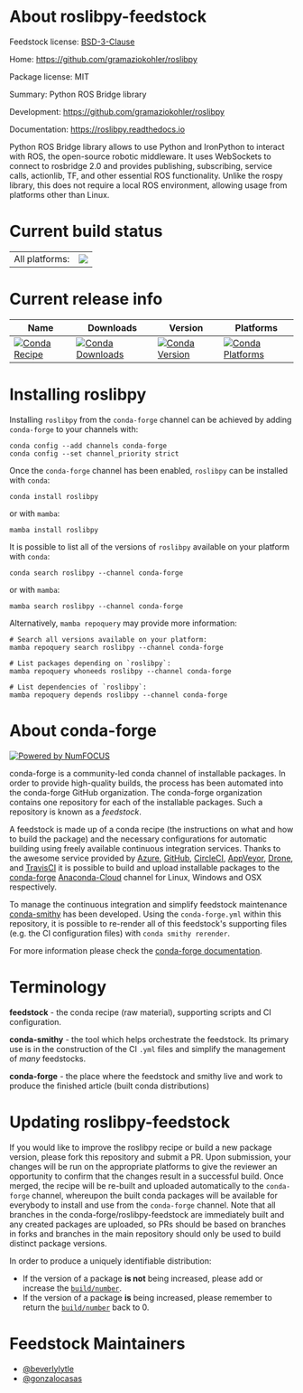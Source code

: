 About roslibpy-feedstock
========================

Feedstock license: [BSD-3-Clause](https://github.com/conda-forge/roslibpy-feedstock/blob/main/LICENSE.txt)

Home: https://github.com/gramaziokohler/roslibpy

Package license: MIT

Summary: Python ROS Bridge library

Development: https://github.com/gramaziokohler/roslibpy

Documentation: https://roslibpy.readthedocs.io

Python ROS Bridge library allows to use Python and IronPython to interact
with ROS, the open-source robotic middleware. It uses WebSockets to
connect to rosbridge 2.0 and provides publishing, subscribing, service
calls, actionlib, TF, and other essential ROS functionality.
Unlike the rospy library, this does not require a local ROS environment,
allowing usage from platforms other than Linux.


Current build status
====================


<table><tr><td>All platforms:</td>
    <td>
      <a href="https://dev.azure.com/conda-forge/feedstock-builds/_build/latest?definitionId=1857&branchName=main">
        <img src="https://dev.azure.com/conda-forge/feedstock-builds/_apis/build/status/roslibpy-feedstock?branchName=main">
      </a>
    </td>
  </tr>
</table>

Current release info
====================

| Name | Downloads | Version | Platforms |
| --- | --- | --- | --- |
| [![Conda Recipe](https://img.shields.io/badge/recipe-roslibpy-green.svg)](https://anaconda.org/conda-forge/roslibpy) | [![Conda Downloads](https://img.shields.io/conda/dn/conda-forge/roslibpy.svg)](https://anaconda.org/conda-forge/roslibpy) | [![Conda Version](https://img.shields.io/conda/vn/conda-forge/roslibpy.svg)](https://anaconda.org/conda-forge/roslibpy) | [![Conda Platforms](https://img.shields.io/conda/pn/conda-forge/roslibpy.svg)](https://anaconda.org/conda-forge/roslibpy) |

Installing roslibpy
===================

Installing `roslibpy` from the `conda-forge` channel can be achieved by adding `conda-forge` to your channels with:

```
conda config --add channels conda-forge
conda config --set channel_priority strict
```

Once the `conda-forge` channel has been enabled, `roslibpy` can be installed with `conda`:

```
conda install roslibpy
```

or with `mamba`:

```
mamba install roslibpy
```

It is possible to list all of the versions of `roslibpy` available on your platform with `conda`:

```
conda search roslibpy --channel conda-forge
```

or with `mamba`:

```
mamba search roslibpy --channel conda-forge
```

Alternatively, `mamba repoquery` may provide more information:

```
# Search all versions available on your platform:
mamba repoquery search roslibpy --channel conda-forge

# List packages depending on `roslibpy`:
mamba repoquery whoneeds roslibpy --channel conda-forge

# List dependencies of `roslibpy`:
mamba repoquery depends roslibpy --channel conda-forge
```


About conda-forge
=================

[![Powered by
NumFOCUS](https://img.shields.io/badge/powered%20by-NumFOCUS-orange.svg?style=flat&colorA=E1523D&colorB=007D8A)](https://numfocus.org)

conda-forge is a community-led conda channel of installable packages.
In order to provide high-quality builds, the process has been automated into the
conda-forge GitHub organization. The conda-forge organization contains one repository
for each of the installable packages. Such a repository is known as a *feedstock*.

A feedstock is made up of a conda recipe (the instructions on what and how to build
the package) and the necessary configurations for automatic building using freely
available continuous integration services. Thanks to the awesome service provided by
[Azure](https://azure.microsoft.com/en-us/services/devops/), [GitHub](https://github.com/),
[CircleCI](https://circleci.com/), [AppVeyor](https://www.appveyor.com/),
[Drone](https://cloud.drone.io/welcome), and [TravisCI](https://travis-ci.com/)
it is possible to build and upload installable packages to the
[conda-forge](https://anaconda.org/conda-forge) [Anaconda-Cloud](https://anaconda.org/)
channel for Linux, Windows and OSX respectively.

To manage the continuous integration and simplify feedstock maintenance
[conda-smithy](https://github.com/conda-forge/conda-smithy) has been developed.
Using the ``conda-forge.yml`` within this repository, it is possible to re-render all of
this feedstock's supporting files (e.g. the CI configuration files) with ``conda smithy rerender``.

For more information please check the [conda-forge documentation](https://conda-forge.org/docs/).

Terminology
===========

**feedstock** - the conda recipe (raw material), supporting scripts and CI configuration.

**conda-smithy** - the tool which helps orchestrate the feedstock.
                   Its primary use is in the construction of the CI ``.yml`` files
                   and simplify the management of *many* feedstocks.

**conda-forge** - the place where the feedstock and smithy live and work to
                  produce the finished article (built conda distributions)


Updating roslibpy-feedstock
===========================

If you would like to improve the roslibpy recipe or build a new
package version, please fork this repository and submit a PR. Upon submission,
your changes will be run on the appropriate platforms to give the reviewer an
opportunity to confirm that the changes result in a successful build. Once
merged, the recipe will be re-built and uploaded automatically to the
`conda-forge` channel, whereupon the built conda packages will be available for
everybody to install and use from the `conda-forge` channel.
Note that all branches in the conda-forge/roslibpy-feedstock are
immediately built and any created packages are uploaded, so PRs should be based
on branches in forks and branches in the main repository should only be used to
build distinct package versions.

In order to produce a uniquely identifiable distribution:
 * If the version of a package **is not** being increased, please add or increase
   the [``build/number``](https://docs.conda.io/projects/conda-build/en/latest/resources/define-metadata.html#build-number-and-string).
 * If the version of a package **is** being increased, please remember to return
   the [``build/number``](https://docs.conda.io/projects/conda-build/en/latest/resources/define-metadata.html#build-number-and-string)
   back to 0.

Feedstock Maintainers
=====================

* [@beverlylytle](https://github.com/beverlylytle/)
* [@gonzalocasas](https://github.com/gonzalocasas/)

